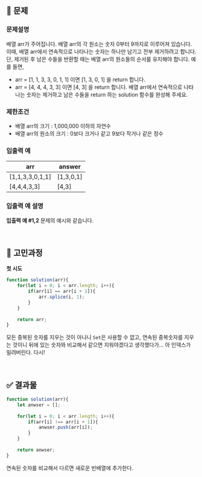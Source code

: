 ## 📕 문제
### 문제설명
배열 arr가 주어집니다. 배열 arr의 각 원소는 숫자 0부터 9까지로 이루어져 있습니다. 이때, 배열 arr에서 연속적으로 나타나는 숫자는 하나만 남기고 전부 제거하려고 합니다. 단, 제거된 후 남은 수들을 반환할 때는 배열 arr의 원소들의 순서를 유지해야 합니다. 예를 들면,

- arr = [1, 1, 3, 3, 0, 1, 1] 이면 [1, 3, 0, 1] 을 return 합니다.
- arr = [4, 4, 4, 3, 3] 이면 [4, 3] 을 return 합니다.
배열 arr에서 연속적으로 나타나는 숫자는 제거하고 남은 수들을 return 하는 solution 함수를 완성해 주세요.

### 제한조건
- 배열 arr의 크기 : 1,000,000 이하의 자연수
- 배열 arr의 원소의 크기 : 0보다 크거나 같고 9보다 작거나 같은 정수

### 입출력 예
| arr | answer |
| --- | --- |
| [1,1,3,3,0,1,1] | [1,3,0,1] |
| [4,4,4,3,3] | [4,3] |

### 입출력 예 설명
**입출력 예 #1,2**
문제의 예시와 같습니다.

<br/>

## 🤔 고민과정

**첫 시도**
``` javascript
function solution(arr){
    for(let i = 0; i < arr.length; i++){
        if(arr[i] == arr[i + 1]){
            arr.splice(i, 1);
        }
    }
    
    return arr;
}
```
모든 중복된 숫자를 지우는 것이 아니니 `Set`은 사용할 수 없고,
연속된 중복숫자를 지우는 것이니 뒤에 있는 숫자와 비교해서 같으면 지워야겠다고 생각했다가...
아 인덱스가 밀려버린다. 다시!

<br/>

## ✅ 결과물

``` javascript
function solution(arr){
    let anwser = [];
    
    for(let i = 0; i < arr.length; i++){
        if(arr[i] !== arr[i + 1]){
            anwser.push(arr[i]);
        }
    }
    
    return anwser;
}
```
연속된 숫자를 비교해서 다르면 새로운 빈배열에 추가한다.